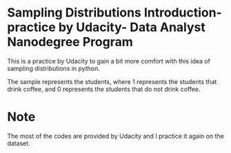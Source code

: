 # Sampling Distributions Introduction- practice by Udacity- Data Analyst Nanodegree Program
This is a practice by Udacity to gain a bit more comfort with this idea of sampling distributions in python.

The sample represents the students, where 1 represents the students that drink coffee, and 0 represents the students that do not drink coffee.

# Note
The most of the codes are provided by Udacity and I practice it again on the dataset.
